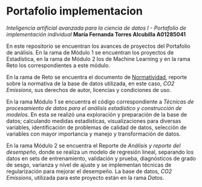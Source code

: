 # Portafolio implementacion
*Inteligencia artificial avanzada para la ciencia de datos I - Portafolio de implementación individual*
**María Fernanda Torres Alcubilla A01285041**

En este repositorio se encuentran los avances de proyectos del Portafolio de análisis. En la rama de Módulo 1 se encuentran los proyectos de Estadística, en la rama de Módulo 2 los de Machine Learning y en la rama Reto los correspondientes a este módulo.

En la rama de Reto se encuentra el documento de [Normatividad](Normatividad.pdf), reporte sobre la normativa de la base de datos utilizada, en este caso, *CO2 Emissions*, sus derechos de autor, licencias y condiciones de uso. 

En la rama Módulo 1 se encuentra el código correspondiente a *Técnicas de procesamiento de datos para el análisis estadístico y construcción de modelos*. En esta se realizó una exploración y preparación de la base de datos; calculando medidas estadísticas, visualizaciones para diversas variables, identificación de problemas de calidad de datos, selección de variables con mayor importancia y manejo y transformación de datos.

En la rama Módulo 2 se encuentra el Reporte de *Análisis y reporte del desempeño*, donde se realiza un modelo de regresión lineal, separando los datos en sets de entrenamiento, validación y prueba, diagnósticos de grado de sesgo, varianza y nivel de ajuste y se implementan técnicas de regularización para mejorar el desempeño. La base de datos, *CO2 Emissions*, utilizada para este proyecto están en la rama *Datos*. 
